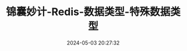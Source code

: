 ---
title: 锦囊妙计-Redis-数据类型-特殊数据类型
date: 2024-05-03 20:27:32
tags: 
  - Redis 
categories: 
  - Interview
password: zzy   
message: 会员文档
---
